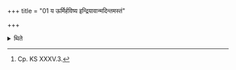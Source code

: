 +++
title = "01 य ऊर्मिर्हविष्य इन्द्रियावान्मदिन्तमस्तं"

+++

<details><summary>थिते</summary>

1. with ya ūrmir haviṣya, having addressed (the water), with these seven formulae beginning with saṁ vaḥ siñcantu marutaḥ, 2. māndā vāśāḥ, 3. apo bhadrāḥ, 4. ādit paśyāmi, 5-7. āpo hi ṣṭhāḥ,[^1] he should pour it together or address it.  

[^1]: Cp. KS XXXV.3.  
</details>
